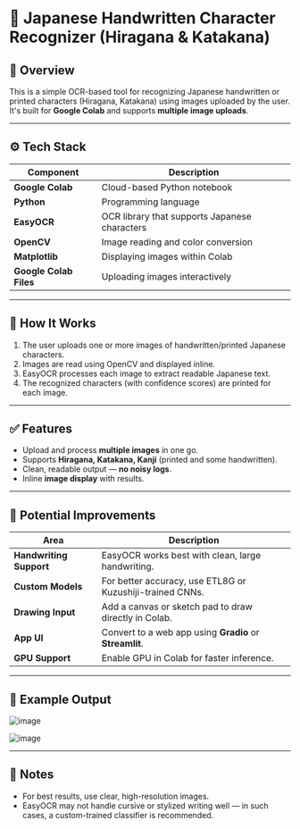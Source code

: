 # 📝 Japanese Handwritten Character Recognizer (Hiragana & Katakana)

## 📌 Overview

This is a simple OCR-based tool for recognizing Japanese handwritten or printed characters (Hiragana, Katakana) using images uploaded by the user. It's built for **Google Colab** and supports **multiple image uploads**.

---

## ⚙️ Tech Stack

| Component              | Description                                      |
|------------------------|--------------------------------------------------|
| **Google Colab**       | Cloud-based Python notebook                      |
| **Python**             | Programming language                             |
| **EasyOCR**            | OCR library that supports Japanese characters    |
| **OpenCV**             | Image reading and color conversion               |
| **Matplotlib**         | Displaying images within Colab                   |
| **Google Colab Files** | Uploading images interactively                   |

---

## 🧠 How It Works

1. The user uploads one or more images of handwritten/printed Japanese characters.
2. Images are read using OpenCV and displayed inline.
3. EasyOCR processes each image to extract readable Japanese text.
4. The recognized characters (with confidence scores) are printed for each image.

---

## ✅ Features

- Upload and process **multiple images** in one go.
- Supports **Hiragana, Katakana, Kanji** (printed and some handwritten).
- Clean, readable output — **no noisy logs**.
- Inline **image display** with results.

---

## 🔧 Potential Improvements

| Area                 | Description |
|----------------------|-------------|
| **Handwriting Support** | EasyOCR works best with clean, large handwriting. |
| **Custom Models**       | For better accuracy, use ETL8G or Kuzushiji-trained CNNs. |
| **Drawing Input**       | Add a canvas or sketch pad to draw directly in Colab. |
| **App UI**              | Convert to a web app using **Gradio** or **Streamlit**. |
| **GPU Support**         | Enable GPU in Colab for faster inference. |

---

## 📂 Example Output
![image](https://github.com/user-attachments/assets/658a683a-d6bb-4bdf-b17a-9efaa0bd8fd6)

![image](https://github.com/user-attachments/assets/bc82e112-308f-490c-9676-5a33de283637)


---

## 📎 Notes

- For best results, use clear, high-resolution images.
- EasyOCR may not handle cursive or stylized writing well — in such cases, a custom-trained classifier is recommended.

